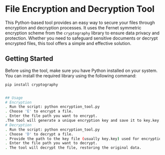 # File Encryption and Decryption Tool

This Python-based tool provides an easy way to secure your files through encryption and decryption processes. It uses the Fernet symmetric encryption scheme from the `cryptography` library to ensure data privacy and protection. Whether you need to safeguard sensitive documents or decrypt encrypted files, this tool offers a simple and effective solution.

## Getting Started

Before using the tool, make sure you have Python installed on your system. You can install the required library using the following command:

```bash
pip install cryptography


## Usage
# Encryption
. Run the script: python encryption_tool.py
. Choose 'E' to encrypt a file.
. Enter the file path you want to encrypt.
.The tool will generate a unique encryption key and save it to key.key. Your file will be encrypted securely.
# Decryption
. Run the script: python encryption_tool.py
. Choose 'D' to decrypt a file.
. Provide the path to the key file (usually key.key) used for encryption.
. Enter the file path you want to decrypt.
. The tool will decrypt the file, restoring the original data.